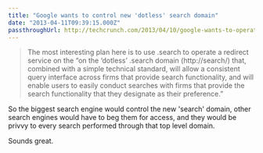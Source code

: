 ```yaml
---
title: "Google wants to control new 'dotless' search domain"
date: "2013-04-11T09:39:15.000Z"
passthroughUrl: http://techcrunch.com/2013/04/10/google-wants-to-operate-search-as-a-dotless-domain/
---
```


> The most interesting plan here is to use .search to operate a redirect service on the “on the ‘dotless’ .search domain (http://search/) that, combined with a simple technical standard, will allow a consistent query interface across firms that provide search functionality, and will enable users to easily conduct searches with firms that provide the search functionality that they designate as their preference.”

So the biggest search engine would control the new 'search' domain, other search engines would have to beg them for access, and they would be privvy to every search performed through that top level domain.

Sounds great.